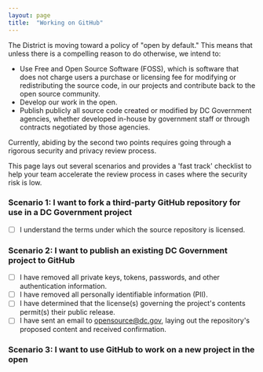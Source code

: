 ```yaml
---
layout: page
title:  "Working on GitHub"
---
```


The District is moving toward a policy of "open by default." This means that unless there is a compelling reason to do otherwise, we intend to:

* Use Free and Open Source Software (FOSS), which is software that does not charge users a purchase or licensing fee for modifying or redistributing the source code, in our projects and contribute back to the open source community.
* Develop our work in the open.
* Publish publicly all source code created or modified by DC Government agencies, whether developed in-house by government staff or through contracts negotiated by those agencies.

Currently, abiding by the second two points requires going through a rigorous security and privacy review process.

This page lays out several scenarios and provides a  'fast track' checklist to help your team accelerate the review process in cases where the security risk is low.

### Scenario 1: I want to fork a third-party GitHub repository for use in a DC Government project

- [ ] I understand the terms under which the source repository is licensed.

### Scenario 2: I want to publish an existing DC Government project to GitHub

- [ ] I have removed all private keys, tokens, passwords, and other authentication information.
- [ ] I have removed all personally identifiable information (PII).
- [ ] I have determined that the license(s) governing the project's contents permit(s) their public release.
- [ ] I have sent an email to opensource@dc.gov, laying out the repository's proposed content and received confirmation.

### Scenario 3: I want to use GitHub to work on a new project in the open

